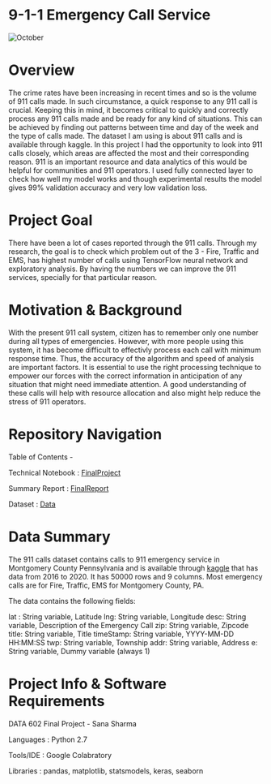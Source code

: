 # 9-1-1 Emergency Call Service 
![October]()

# Overview 
The crime rates have been increasing in recent times and so is the volume of 911 calls made. In such circumstance, a quick response to any 911 call is crucial. Keeping this in mind, it becomes critical to quickly and correctly process any 911 calls made and be ready for any kind of situations. This can be achieved by finding out patterns between time and day of the week and the type of calls made. The dataset I am using is about 911 calls and is available through kaggle. In this project I had the opportunity to look into 911 calls closely, which areas are affected the most and their corresponding reason. 911 is an important resource and data analytics of this would be helpful for communities and 911 operators. I used fully connected layer to check how well my model works and though experimental results the model gives 99% validation accuracy and very low validation loss.

# Project Goal
There have been a lot of cases reported through the 911 calls. Through my research, the goal is to check which problem out of the 3 - Fire, Traffic and EMS, has highest number of calls using TensorFlow neural network and exploratory analysis. By having the numbers we can improve the 911 services, specially for that particular reason.

# Motivation & Background
With the present 911 call system, citizen has to remember only one number during all types of emergencies. However, with more people using this system, it has become difficult to effectivly process each call with minimum response time. Thus, the accuracy of the algorithm and speed of analysis are important factors. It is essential to use the right processing technique to empower our forces with the correct information in anticipation of any situation that might need immediate attention. A good understanding of these calls will help with resource allocation and also might help reduce the stress of 911 operators.

# Repository Navigation 

Table of Contents -

Technical Notebook               : [FinalProject]()

Summary Report       : [FinalReport]()

Dataset          : [Data]()

# Data Summary
The 911 calls dataset contains calls to 911 emergency service in Montgomery County Pennsylvania and is available through [kaggle](https://www.kaggle.com/mchirico/montcoalert) that has data from 2016 to 2020. It has 50000 rows and 9 columns. Most emergency calls are for Fire, Traffic, EMS for Montgomery County, PA.

The data contains the following fields:

lat : String variable, Latitude
lng: String variable, Longitude
desc: String variable, Description of the Emergency Call
zip: String variable, Zipcode
title: String variable, Title
timeStamp: String variable, YYYY-MM-DD HH:MM:SS
twp: String variable, Township
addr: String variable, Address
e: String variable, Dummy variable (always 1)

# Project Info & Software Requirements
DATA 602 Final Project - Sana Sharma

Languages    : Python 2.7

Tools/IDE    : Google Colabratory

Libraries    : pandas, matplotlib, statsmodels, keras, seaborn
